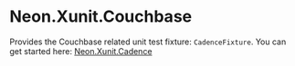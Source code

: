 ﻿Neon.Xunit.Couchbase
====================

Provides the Couchbase related unit test fixture: `CadenceFixture`.  You can get started here: [Neon.Xunit.Cadence](https://sdk.neonforge.com/N_Neon_Xunit_Couchbase.htm)
